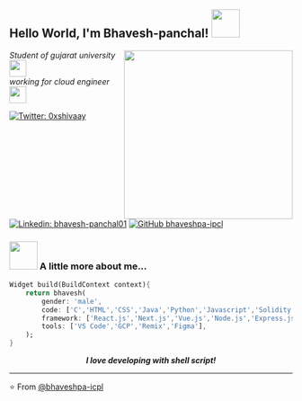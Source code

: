 <h2> Hello World, I'm Bhavesh-panchal! <img src="https://media.giphy.com/media/mGcNjsfWAjY5AEZNw6/giphy.gif" width="50"></h2>
<img align='right' src="https://images.squarespace-cdn.com/content/v1/5769fc401b631bab1addb2ab/1541580611624-TE64QGKRJG8SWAIUS7NS/ke17ZwdGBToddI8pDm48kPoswlzjSVMM-SxOp7CV59BZw-zPPgdn4jUwVcJE1ZvWQUxwkmyExglNqGp0IvTJZamWLI2zvYWH8K3-s_4yszcp2ryTI0HqTOaaUohrI8PI6FXy8c9PWtBlqAVlUS5izpdcIXDZqDYvprRqZ29Pw0o/coding-freak.gif" width="300">
<p><em>Student of gujarat university <img src="https://media.giphy.com/media/fYSnHlufseco8Fh93Z/giphy.gif" width="30"></br>working for cloud engineer<img src="https://media.giphy.com/media/WUlplcMpOCEmTGBtBW/giphy.gif" width="30"> 
</em></p>

[![Twitter: 0xshivaay](https://img.shields.io/twitter/follow/0xshivaaypanchal?style=social)](https://twitter.com/0x@shivaaypanchal)
[![Linkedin: bhavesh-panchal01](https://img.shields.io/badge/-bhavesh-panchal01-blue?style=flat-square&logo=Linkedin&logoColor=white&link=https://www.linkedin.com/in/bhaveshpanchal/)](https://www.linkedin.com/in/bhavesh-panchal01)
[![GitHub bhaveshpa-ipcl](https://img.shields.io/github/followers/bhaveshpa-icpl?label=bhaveshpanchal&style=social)](https://github.com/bhaveshpa-icpl)


### <img src="https://media.giphy.com/media/VgCDAzcKvsR6OM0uWg/giphy.gif" width="50"> A little more about me...  

```dart
Widget build(BuildContext context){
    return bhavesh(
        gender: 'male',
        code: ['C','HTML','CSS','Java','Python','Javascript','Solidity'],
        framework: ['React.js','Next.js','Vue.js','Node.js','Express.js'],
        tools: ['VS Code','GCP','Remix','Figma'],
    );
}
```

<center><em><b>I love developing with shell script!</b></em></center>

---

⭐️ From [@bhaveshpa-icpl](https://github.com/bhaveshpa-icpl)
